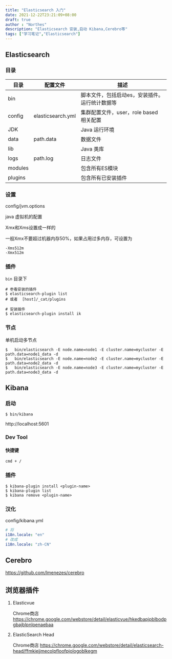 ```yaml
---
title: "Elasticsearch 入门"
date: 2021-12-22T23:21:09+08:00
draft: true
author : "Northes"
description: "Elasticsearch 安装,启动 Kibana,Cerebro等"
tags: ["学习笔记","Elasticsearch"]
---
```


## Elasticsearch

### 目录

| 目录    | 配置文件          | 描述                                           |
| ------- | ----------------- | ---------------------------------------------- |
| bin     |                   | 脚本文件，包括启动es，安装插件。运行统计数据等 |
| config  | elasticsearch.yml | 集群配置文件，user，role based 相关配置        |
| JDK     |                   | Java 运行环境                                  |
| data    | path.data         | 数据文件                                       |
| lib     |                   | Java 类库                                      |
| logs    | path.log          | 日志文件                                       |
| modules |                   | 包含所有ES模块                                 |
| plugins |                   | 包含所有已安装插件                             |



### 设置

config/jvm.options

java 虚拟机的配置

Xmx和Xms设置成一样的

一般Xmx不要超过机器内存50%，如果占用过多内存，可设置为

```shell
-Xms512m
-Xmx512m
```



### 插件

`bin` 目录下

```shell
# 参看安装的插件
$ elasticsearch-plugin list
# 或者  [host]/_cat/plugins

# 安装插件
$ elasticsearch-plugin install ik
```



### 节点

单机启动多节点

```shell
$	bin/elasticsearch -E node.name=node1 -E cluster.name=mycluster -E path.data=node1_data -d
$	bin/elasticsearch -E node.name=node2 -E cluster.name=mycluster -E path.data=node2_data -d
$	bin/elasticsearch -E node.name=node3 -E cluster.name=mycluster -E path.data=node3_data -d
```





## Kibana

### 启动

```shell
$ bin/kibana
```

http://localhost:5601



### Dev Tool

#### 快捷键

```shell
cmd + /
```



### 插件

```shell
$ kibana-plugin install <plugin-name>
$ kibana-plugin list
$ kibana remove <plugin-name>
```



### 汉化

config/kibana.yml

```yaml
# 将
i18n.locale: "en"
# 改成
i18n.locale: "zh-CN"
```





## Cerebro

https://github.com/lmenezes/cerebro

## 浏览器插件
1. Elasticvue
   
   Chrome商店 https://chrome.google.com/webstore/detail/elasticvue/hkedbapjpblbodpgbajblpnlpenaebaa
   
2. ElasticSearch Head
   
   Chrome商店 
   https://chrome.google.com/webstore/detail/elasticsearch-head/ffmkiejjmecolpfloofpjologoblkegm
